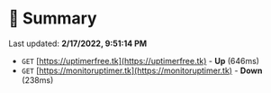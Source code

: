 # 📖 Summary
Last updated: **2/17/2022, 9:51:14 PM**

- `GET` [https://uptimerfree.tk](https://uptimerfree.tk) - **Up** (646ms)
- `GET` [https://monitoruptimer.tk](https://monitoruptimer.tk) - **Down** (238ms)
